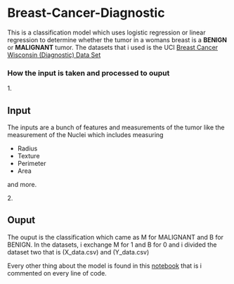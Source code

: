 # Breast-Cancer-Diagnostic

This is a classification model which uses logistic regression or linear regression to determine whether the tumor in a womans breast
is a <strong>BENIGN</strong> or <strong>MALIGNANT</strong> tumor. The datasets that i used is the UCI [Breast Cancer Wisconsin (Diagnostic) Data Set ](https://archive.ics.uci.edu/ml/datasets/Breast+Cancer+Wisconsin+%28Diagnostic%29) 

<h3>How the input is taken and processed to ouput</h3>

<p>1. <strong><h2>Input</h2></strong></p>
The inputs are a bunch of features and measurements of the tumor like the measurement of the Nuclei which includes measuring
<ul>
  <li>Radius</li>
  <li>Texture</li>
  <li>Perimeter</li> 
  <li>Area</li>
  </ul>
  and more. 
 
 <p>2.<strong><h2> Ouput </h2></strong></p>
  The ouput is the classification which came as M for MALIGNANT and B for BENIGN. In the datasets, i exchange M for 1 and B for 0
  and i divided the dataset two that is (X_data.csv) and (Y_data.csv) 
  
  Every other thing about the model is found in this [notebook](https://github.com/Mbah-Javis/Breast-Cancer-Diagnostic/blob/master/Classification%20Model%20on%20Breast%20Cancer%20Data%20set%20.ipynb) that is i commented on every line of code.
  
